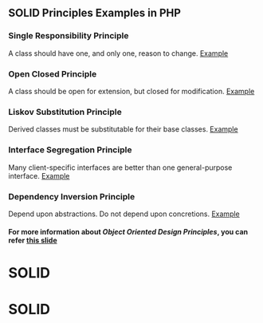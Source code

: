 ## SOLID Principles Examples in PHP

### Single Responsibility Principle
A class should have one, and only one, reason to change. [Example](./1-single-responsibility-principle.php)

### Open Closed Principle
A class should be open for extension, but closed for modification. [Example](./2-open-closed-principle.php)

### Liskov Substitution Principle
Derived classes must be substitutable for their base classes. [Example](./3-liskov-substitution-principle.php)

### Interface Segregation Principle
Many client-specific interfaces are better than one general-purpose interface. [Example](./4-interface-segregation-principle.php)

### Dependency Inversion Principle
Depend upon abstractions. Do not depend upon concretions. [Example](./5-dependency-inversion-principle.php)

#### For more information about *Object Oriented Design Principles*, you can refer [this slide](https://viblo.asia/thangtd90/posts/pVYRPJPmG4ng)
# SOLID
# SOLID
